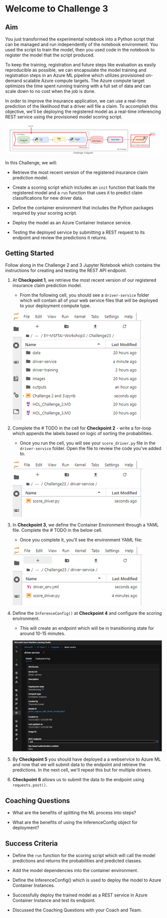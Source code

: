 # Welcome to Challenge 3


## Aim

You just transformed the experimental notebook into a Python script that can be managed and run independently of the notebook environment. You used the script to train the model, then you used code in the notebook to register the model that the script produced. 

To keep the training, registration and future steps like evaluation as easily reproducible as possible, we can encapsulate the model training and registration steps in an Azure ML pipeline which utilizes provisioned on-demand scalable Azure compute targets. The Azure compute target optimizes the time spent running training with a full set of data and can scale down to no cost when the job is done.

In order to improve the insurance application, we can use a real-time prediction of the likelihood that a driver will file a claim. To accomplish this objective, we'll be deploying the registered model as a real-time inferencing REST service using the provisioned model scoring script.

!['Challenge 3 Architecture'](/Challenge23/images/challenge3architecture.PNG)

In this Challenge, we will:

- Retrieve the most recent version of the registered insurance claim prediction model.

- Create a scoring script which includes an `init` function that loads the registered model and a `run` function that uses it to predict claim classifications for new driver data.

- Define the container environment that includes the Python packages required by your scoring script.

- Deploy the model as an Azure Container Instance service.

- Testing the deployed service by submitting a REST request to its endpoint and review the predictions it returns.

## Getting Started

Follow along in the Challenge 2 and 3 Jupyter Notebook which contains the instructions for creating and testing the REST API endpoint.

1. At **Checkpoint 1**, we retrieve the most recent version of our registered insurance claim prediction model. 

    - From the following cell, you should see a `driver-service` folder which will contain all of your web service files that will be deployed to your deployment compute type.

    !['Challenge 3 Architecture'](/Challenge23/images/challenge3_a.png)

2. Complete the # TODO in the cell for **Checkpoint 2** - write a for-loop which appends the labels based on logic of sorting the probabilities.

    - Once you run the cell, you will see your `score_driver.py` file in the `driver-service` folder. Open the file to review the code you've added to. 

    !['Challenge 3 Architecture'](/Challenge23/images/challenge3_b.png)

3. In **Checkpoint 3**, we define the Container Environment through a YAML file. Complete the # TODO in the below cell.

    - Once you complete it, you'll see the environment YAML file:

    !['Challenge 3 Architecture'](/Challenge23/images/challenge3_c.png)

4. Define the `InferenceConfig()` at **Checkpoint 4** and configure the scoring environment.

    - This will create an endpoint which will be in transitioning state for around 10-15 minutes.

    !['Challenge 2 Notebook'](/Challenge23/images/challenge3_e.png)

5. By **Checkpoint 5** you should have deployed a a webservice to Azure ML and now that we will submit data to the endpoint and retrieve the predictions. In the next cell, we'll repeat this but for multiple drivers.

6. **Checkpoint 6** allows us to submit the data to the endpoint using `requests.post()`.

## Coaching Questions

- What are the benefits of splitting the ML process into steps?

- What are the benefits of using the InferenceConfig object for deployment?

## Success Criteria

- Define the `run` function for the scoring script which will call the model predictions and returns the probabilities and predicted classes.

- Add the model dependencies into the container environment.

- Define the InferenceConfig() which is used to deploy the model to Azure Container Instances.

- Successfully deploy the trained model as a REST service in Azure Container Instance and test its endpoint.

- Discussed the Coaching Questions with your Coach and Team.




